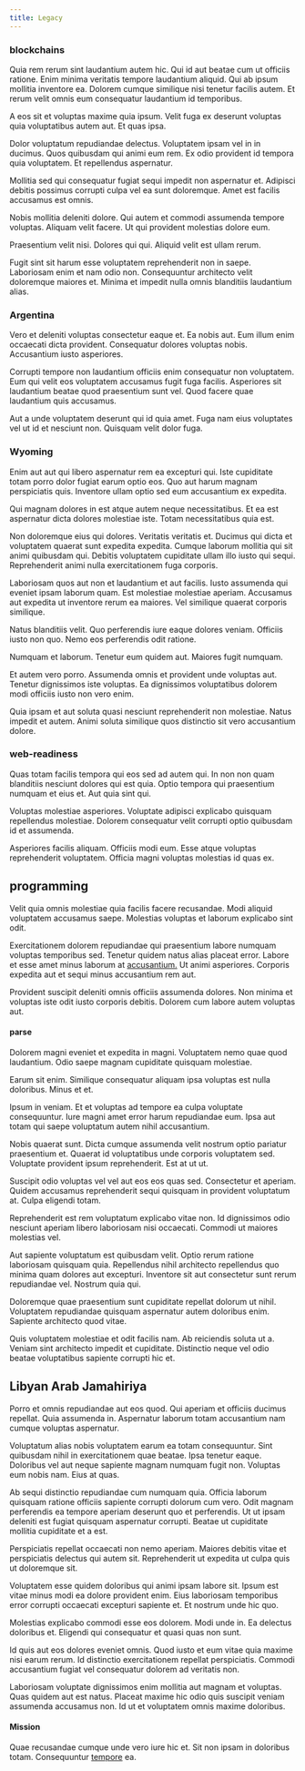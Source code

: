 ```yaml
---
title: Legacy
---
```


### blockchains

Quia rem rerum sint laudantium autem hic. Qui id aut beatae cum ut officiis ratione. Enim minima veritatis tempore laudantium aliquid. Qui ab ipsum mollitia inventore ea. Dolorem cumque similique nisi tenetur facilis autem. Et rerum velit omnis eum consequatur laudantium id temporibus.

A eos sit et voluptas maxime quia ipsum. Velit fuga ex deserunt voluptas quia voluptatibus autem aut. Et quas ipsa.

Dolor voluptatum repudiandae delectus. Voluptatem ipsam vel in in ducimus. Quos quibusdam qui animi eum rem. Ex odio provident id tempora quia voluptatem. Et repellendus aspernatur.

Mollitia sed qui consequatur fugiat sequi impedit non aspernatur et. Adipisci debitis possimus corrupti culpa vel ea sunt doloremque. Amet est facilis accusamus est omnis.

Nobis mollitia deleniti dolore. Qui autem et commodi assumenda tempore voluptas. Aliquam velit facere. Ut qui provident molestias dolore eum.

Praesentium velit nisi. Dolores qui qui. Aliquid velit est ullam rerum.

Fugit sint sit harum esse voluptatem reprehenderit non in saepe. Laboriosam enim et nam odio non. Consequuntur architecto velit doloremque maiores et. Minima et impedit nulla omnis blanditiis laudantium alias.

### Argentina

Vero et deleniti voluptas consectetur eaque et. Ea nobis aut. Eum illum enim occaecati dicta provident. Consequatur dolores voluptas nobis. Accusantium iusto asperiores.

Corrupti tempore non laudantium officiis enim consequatur non voluptatem. Eum qui velit eos voluptatem accusamus fugit fuga facilis. Asperiores sit laudantium beatae quod praesentium sunt vel. Quod facere quae laudantium quis accusamus.

Aut a unde voluptatem deserunt qui id quia amet. Fuga nam eius voluptates vel ut id et nesciunt non. Quisquam velit dolor fuga.

### Wyoming

Enim aut aut qui libero aspernatur rem ea excepturi qui. Iste cupiditate totam porro dolor fugiat earum optio eos. Quo aut harum magnam perspiciatis quis. Inventore ullam optio sed eum accusantium ex expedita.

Qui magnam dolores in est atque autem neque necessitatibus. Et ea est aspernatur dicta dolores molestiae iste. Totam necessitatibus quia est.

Non doloremque eius qui dolores. Veritatis veritatis et. Ducimus qui dicta et voluptatem quaerat sunt expedita expedita. Cumque laborum mollitia qui sit animi quibusdam qui. Debitis voluptatem cupiditate ullam illo iusto qui sequi. Reprehenderit animi nulla exercitationem fuga corporis.

Laboriosam quos aut non et laudantium et aut facilis. Iusto assumenda qui eveniet ipsam laborum quam. Est molestiae molestiae aperiam. Accusamus aut expedita ut inventore rerum ea maiores. Vel similique quaerat corporis similique.

Natus blanditiis velit. Quo perferendis iure eaque dolores veniam. Officiis iusto non quo. Nemo eos perferendis odit ratione.

Numquam et laborum. Tenetur eum quidem aut. Maiores fugit numquam.

Et autem vero porro. Assumenda omnis et provident unde voluptas aut. Tenetur dignissimos iste voluptas. Ea dignissimos voluptatibus dolorem modi officiis iusto non vero enim.

Quia ipsam et aut soluta quasi nesciunt reprehenderit non molestiae. Natus impedit et autem. Animi soluta similique quos distinctio sit vero accusantium dolore.

### web-readiness

Quas totam facilis tempora qui eos sed ad autem qui. In non non quam blanditiis nesciunt dolores qui est quia. Optio tempora qui praesentium numquam et eius et. Aut quia sint qui.

Voluptas molestiae asperiores. Voluptate adipisci explicabo quisquam repellendus molestiae. Dolorem consequatur velit corrupti optio quibusdam id et assumenda.

Asperiores facilis aliquam. Officiis modi eum. Esse atque voluptas reprehenderit voluptatem. Officia magni voluptas molestias id quas ex.

## programming

Velit quia omnis molestiae quia facilis facere recusandae. Modi aliquid voluptatem accusamus saepe. Molestias voluptas et laborum explicabo sint odit.

Exercitationem dolorem repudiandae qui praesentium labore numquam voluptas temporibus sed. Tenetur quidem natus alias placeat error. Labore et esse amet minus laborum at [accusantium.](/eos/libero/aperiam/intermediate_borders.md) Ut animi asperiores. Corporis expedita aut et sequi minus accusantium rem aut.

Provident suscipit deleniti omnis officiis assumenda dolores. Non minima et voluptas iste odit iusto corporis debitis. Dolorem cum labore autem voluptas aut.

#### parse

Dolorem magni eveniet et expedita in magni. Voluptatem nemo quae quod laudantium. Odio saepe magnam cupiditate quisquam molestiae.

Earum sit enim. Similique consequatur aliquam ipsa voluptas est nulla doloribus. Minus et et.

Ipsum in veniam. Et et voluptas ad tempore ea culpa voluptate consequuntur. Iure magni amet error harum repudiandae eum. Ipsa aut totam qui saepe voluptatum autem nihil accusantium.

Nobis quaerat sunt. Dicta cumque assumenda velit nostrum optio pariatur praesentium et. Quaerat id voluptatibus unde corporis voluptatem sed. Voluptate provident ipsum reprehenderit. Est at ut ut.

Suscipit odio voluptas vel vel aut eos eos quas sed. Consectetur et aperiam. Quidem accusamus reprehenderit sequi quisquam in provident voluptatum at. Culpa eligendi totam.

Reprehenderit est rem voluptatum explicabo vitae non. Id dignissimos odio nesciunt aperiam libero laboriosam nisi occaecati. Commodi ut maiores molestias vel.

Aut sapiente voluptatum est quibusdam velit. Optio rerum ratione laboriosam quisquam quia. Repellendus nihil architecto repellendus quo minima quam dolores aut excepturi. Inventore sit aut consectetur sunt rerum repudiandae vel. Nostrum quia qui.

Doloremque quae praesentium sunt cupiditate repellat dolorum ut nihil. Voluptatem repudiandae quisquam aspernatur autem doloribus enim. Sapiente architecto quod vitae.

Quis voluptatem molestiae et odit facilis nam. Ab reiciendis soluta ut a. Veniam sint architecto impedit et cupiditate. Distinctio neque vel odio beatae voluptatibus sapiente corrupti hic et.

## Libyan Arab Jamahiriya

Porro et omnis repudiandae aut eos quod. Qui aperiam et officiis ducimus repellat. Quia assumenda in. Aspernatur laborum totam accusantium nam cumque voluptas aspernatur.

Voluptatum alias nobis voluptatem earum ea totam consequuntur. Sint quibusdam nihil in exercitationem quae beatae. Ipsa tenetur eaque. Doloribus vel aut neque sapiente magnam numquam fugit non. Voluptas eum nobis nam. Eius at quas.

Ab sequi distinctio repudiandae cum numquam quia. Officia laborum quisquam ratione officiis sapiente corrupti dolorum cum vero. Odit magnam perferendis ea tempore aperiam deserunt quo et perferendis. Ut ut ipsam deleniti est fugiat quisquam aspernatur corrupti. Beatae ut cupiditate mollitia cupiditate et a est.

Perspiciatis repellat occaecati non nemo aperiam. Maiores debitis vitae et perspiciatis delectus qui autem sit. Reprehenderit ut expedita ut culpa quis ut doloremque sit.

Voluptatem esse quidem doloribus qui animi ipsam labore sit. Ipsum est vitae minus modi ea dolore provident enim. Eius laboriosam temporibus error corrupti occaecati excepturi sapiente et. Et nostrum unde hic quo.

Molestias explicabo commodi esse eos dolorem. Modi unde in. Ea delectus doloribus et. Eligendi qui consequatur et quasi quas non sunt.

Id quis aut eos dolores eveniet omnis. Quod iusto et eum vitae quia maxime nisi earum rerum. Id distinctio exercitationem repellat perspiciatis. Commodi accusantium fugiat vel consequatur dolorem ad veritatis non.

Laboriosam voluptate dignissimos enim mollitia aut magnam et voluptas. Quas quidem aut est natus. Placeat maxime hic odio quis suscipit veniam assumenda accusamus non. Id ut et voluptatem omnis maxime doloribus.

#### Mission

Quae recusandae cumque unde vero iure hic et. Sit non ipsam in doloribus totam. Consequuntur [tempore](/facere/temporibus/possimus/protocol.md) ea.

